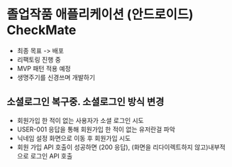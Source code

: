 
# 졸업작품 애플리케이션 (안드로이드) CheckMate
  - 최종 목표 -> 배포
  - 리팩토링 진행 중
  - MVP 패턴 적용 예정
  - 생명주기를 신경쓰며 개발하기
  
## 소셜로그인 복구중. 소셜로그인 방식 변경
  - 회원가입 한 적이 없는 사용자가 소셜 로그인 시도
  - USER-001 응답을 통해 회원가입 한 적이 없는 유저란걸 파악
  - 닉네임 설정 화면으로 이동 후 회원가입 시도
  - 회원 가입 API 호출이 성공하면 (200 응답), (화면을 리다이렉트하지 않고)내부적으로 로그인 API 호출
  
  

